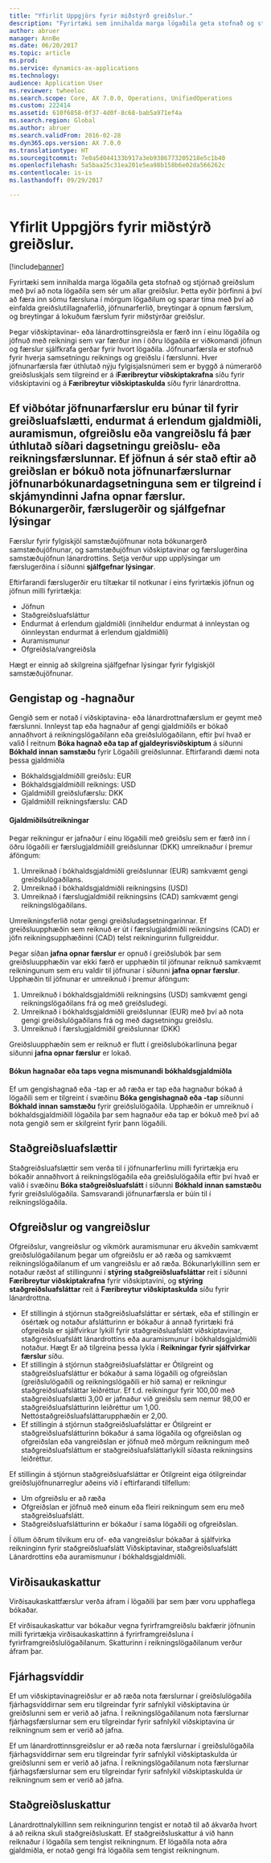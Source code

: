 ```yaml
---
title: "Yfirlit Uppgjörs fyrir miðstýrð greiðslur."
description: "Fyrirtæki sem innihalda marga lögaðila geta stofnað og stjórnað greiðslum með því að nota lögaðila sem sér um allar greiðslur. Þetta eyðir þörfinni á því að færa inn sömu færsluna í mörgum lögaðilum og sparar tíma með því að einfalda greiðslutillagnaferlið, jöfnunarferlið, breytingar á opnum færslum, og breytingar á lokuðum færslum fyrir miðstýrðar greiðslur."
author: abruer
manager: AnnBe
ms.date: 06/20/2017
ms.topic: article
ms.prod: 
ms.service: dynamics-ax-applications
ms.technology: 
audience: Application User
ms.reviewer: twheeloc
ms.search.scope: Core, AX 7.0.0, Operations, UnifiedOperations
ms.custom: 222414
ms.assetid: 610f6858-0f37-4d0f-8c68-bab5a971ef4a
ms.search.region: Global
ms.author: abruer
ms.search.validFrom: 2016-02-28
ms.dyn365.ops.version: AX 7.0.0
ms.translationtype: HT
ms.sourcegitcommit: 7e0a5d044133b917a3eb9386773205218e5c1b40
ms.openlocfilehash: 5a5baa25c31ea201e5ea98b158b6e02da566262c
ms.contentlocale: is-is
ms.lasthandoff: 09/29/2017

---
```


# <a name="settlement-overview-for-centralized-payments"></a>Yfirlit Uppgjörs fyrir miðstýrð greiðslur.

[!include[banner](../includes/banner.md)]


Fyrirtæki sem innihalda marga lögaðila geta stofnað og stjórnað greiðslum með því að nota lögaðila sem sér um allar greiðslur. Þetta eyðir þörfinni á því að færa inn sömu færsluna í mörgum lögaðilum og sparar tíma með því að einfalda greiðslutillagnaferlið, jöfnunarferlið, breytingar á opnum færslum, og breytingar á lokuðum færslum fyrir miðstýrðar greiðslur. 

Þegar viðskiptavinar- eða lánardrottinsgreiðsla er færð inn í einu lögaðila og jöfnuð með reikningi sem var færður inn í öðru lögaðila er viðkomandi jöfnun og færslur sjálfkrafa gerðar fyrir hvort lögaðila. Jöfnunarfærsla er stofnuð fyrir hverja samsetningu reiknings og greiðslu í færslunni. Hver jöfnunarfærsla fær úthlutað nýju fylgisjalsnúmeri sem er byggð á númeraröð greiðsluskjals sem tilgreind er á í**Færibreytur viðskiptakrafna** síðu fyrir viðskiptavini og á **Færibreytur viðskiptaskulda** síðu fyrir lánardrottna. 

Ef viðbótar jöfnunarfærslur eru búnar til fyrir greiðsluafslætti, endurmat á erlendum gjaldmiðli, auramismun, ofgreiðslu eða vangreiðslu fá þær úthlutað síðari dagsetningu greiðslu- eða reikningsfærslunnar. Ef jöfnun á sér stað eftir að greiðslan er bókuð nota jöfnunarfærslurnar jöfnunarbókunardagsetninguna sem er tilgreind í skjámyndinni **Jafna opnar færslur**.
Bókunargerðir, færslugerðir og sjálfgefnar lýsingar
----------------------------------------------------------

Færslur fyrir fylgiskjöl samstæðujöfnunar nota bókunargerð samstæðujöfnunar, og samstæðujöfnun viðskiptavinar og færslugerðina samstæðujöfnun lánardrottins. Setja verður upp upplýsingar um færslugerðina í síðunni **sjálfgefnar lýsingar**. 

Eftirfarandi færslugerðir eru tiltækar til notkunar í eins fyrirtækis jöfnun og jöfnun milli fyrirtækja:

-   Jöfnun
-   Staðgreiðsluafsláttur
-   Endurmat á erlendum gjaldmiðli (inniheldur endurmat á innleystan og óinnleystan endurmat á erlendum gjaldmiðli)
-   Auramismunur
-   Ofgreiðsla/vangreiðsla

Hægt er einnig að skilgreina sjálfgefnar lýsingar fyrir fylgiskjöl samstæðujöfnunar.

<a name="currency-exchange-gains-or-losses"></a>Gengistap og -hagnaður
---------------------------------

Gengið sem er notað í viðskiptavina- eða lánardrottnafærslum er geymt með færslunni. Innleyst tap eða hagnaður af gengi gjaldmiðils er bókað annaðhvort á reikningslögaðilann eða greiðslulögaðilann, eftir því hvað er valið Í reitnum **Bóka hagnað eða tap af gjaldeyrisviðskiptum** á síðunni **Bókhald innan samstæðu** fyrir Lögaðili greiðslunnar. Eftirfarandi dæmi nota þessa gjaldmiðla
-   Bókhaldsgjaldmiðill greiðslu: EUR
-   Bókhaldsgjaldmiðill reiknings: USD
-   Gjaldmiðill greiðslufærslu: DKK
-   Gjaldmiðill reikningsfærslu: CAD

#### <a name="currency-calculations"></a>Gjaldmiðilsútreikningar

Þegar reikningur er jafnaður í einu lögaðili með greiðslu sem er færð inn í öðru lögaðili er færslugjaldmiðill greiðslunnar (DKK) umreiknaður í þremur áföngum:
1.  Umreiknað í bókhaldsgjaldmiðli greiðslunnar (EUR) samkvæmt gengi greiðslulögaðilans.
2.  Umreiknað í bókhaldsgjaldmiðli reikningsins (USD)
3.  Umreiknað í færslugjaldmiðil reikningsins (CAD) samkvæmt gengi reikningslögaðilans.

Umreikningsferlið notar gengi greiðsludagsetningarinnar. Ef greiðsluupphæðin sem reiknuð er út í færslugjaldmiðli reikningsins (CAD) er jöfn reikningsupphæðinni (CAD) telst reikningurinn fullgreiddur. 

Þegar síðan **jafna opnar færslur** er opnuð í greiðslubók þar sem greiðsluupphæðin var ekki færð er upphæðin til jöfnunar reiknuð samkvæmt reikningunum sem eru valdir til jöfnunar í síðunni **jafna opnar færslur**. Upphæðin til jöfnunar er umreiknuð í þremur áföngum:
1.  Umreiknuð í bókhaldsgjaldmiðli reikningsins (USD) samkvæmt gengi reikningslögaðilans frá og með greiðsludegi.
2.  Umreiknað í bókhaldsgjaldmiðli greiðslunnar (EUR) með því að nota gengi greiðslulögaðilans frá og með dagsetningu greiðslu.
3.  Umreiknuð í færslugjaldmiðil greiðslunnar (DKK)

Greiðsluupphæðin sem er reiknuð er flutt í greiðslubókarlínuna þegar síðunni **jafna opnar færslur** er lokað.

#### <a name="posting-for-gain-or-loss-because-of-different-accounting-currencies"></a>Bókun hagnaðar eða taps vegna mismunandi bókhaldsgjaldmiðla

Ef um gengishagnað eða -tap er að ræða er tap eða hagnaður bókað á lögaðili sem er tilgreint í svæðinu **Bóka gengishagnað eða -tap** síðunni **Bókhald innan samstæðu** fyrir greiðslulögaðila. Upphæðin er umreiknuð í bókhaldsgjaldmiðill lögaðila þar sem hagnaður eða tap er bókuð með því að nota gengið sem er skilgreint fyrir þann lögaðili.

<a name="cash-discounts"></a>Staðgreiðsluafslættir
--------------

Staðgreiðsluafslættir sem verða til í jöfnunarferlinu milli fyrirtækja eru bókaðir annaðhvort á reikningslögaðila eða greiðslulögaðila eftir því hvað er valið í svæðinu **Bóka staðgreiðsluafslátt** í síðunni **Bókhald innan samstæðu** fyrir greiðslulögaðila. Samsvarandi jöfnunarfærsla er búin til í reikningslögaðila.

<a name="overpayments-and-underpayments"></a>Ofgreiðslur og vangreiðslur
------------------------------

Ofgreiðslur, vangreiðslur og vikmörk auramismunar eru ákveðin samkvæmt greiðslulögaðilanum þegar um ofgreiðslu er að ræða og samkvæmt reikningslögaðilanum ef um vangreiðslu er að ræða. Bókunarlykillinn sem er notaður ræðst af stillingunni í **stýring staðgreiðsluafsláttar** reit í síðunni **Færibreytur viðskiptakrafna** fyrir viðskiptavini, og **stýring staðgreiðsluafsláttar** reit á **Færibreytur viðskiptaskulda** síðu fyrir lánardrottna.

-   Ef stillingin á stjórnun staðgreiðsluafsláttar er sértæk, eða ef stillingin er ósértæk og notaður afslátturinn er bókaður á annað fyrirtæki frá ofgreiðsla er sjálfvirkur lykill fyrir staðgreiðsluafslátt viðskiptavinar, staðgreiðsluafslátt lánardrottins eða auramismunur í bókhaldsgjaldmiðli notaður. Hægt Er að tilgreina þessa lykla í **Reikningar fyrir sjálfvirkar færslur** síðu.
-   Ef stillingin á stjórnun staðgreiðsluafsláttar er Ótilgreint og staðgreiðsluafsláttur er bókaður á sama lögaðili og ofgreiðslan (greiðslulögaðili og reikningslögaðili er hið sama) er reikningur staðgreiðsluafsláttar leiðréttur. Ef t.d. reikningur fyrir 100,00 með staðgreiðsluafslætti 3,00 er jafnaður við greiðslu sem nemur 98,00 er staðgreiðsluafslátturinn leiðréttur um 1,00. Nettóstaðgreiðsluafsláttarupphæðin er 2,00.
-   Ef stillingin á stjórnun staðgreiðsluafsláttar er Ótilgreint er staðgreiðsluafslátturinn bókaður á sama lögaðila og ofgreiðslan og ofgreiðslan eða vangreiðslan er jöfnuð með mörgum reikningum með staðgreiðsluafsláttum er staðgreiðsluafsláttarlykill síðasta reikningsins leiðréttur.

Ef stillingin á stjórnun staðgreiðsluafsláttar er Ótilgreint eiga ótilgreindar greiðslujöfnunarreglur aðeins við í eftirfarandi tilfellum:
-   Um ofgreiðslu er að ræða
-   Ofgreiðslan er jöfnuð með einum eða fleiri reikningum sem eru með staðgreiðsluafslátt.
-   Staðgreiðsluafslátturinn er bókaður í sama lögaðili og ofgreiðslan.

Í öllum öðrum tilvikum eru of- eða vangreiðslur bókaðar á sjálfvirka reikninginn fyrir staðgreiðsluafslátt Viðskiptavinar, staðgreiðsluafslátt Lánardrottins eða auramismunur í bókhaldsgjaldmiðli.

## <a name="sales-tax"></a>Virðisaukaskattur
Virðisaukaskattfærslur verða áfram í lögaðili þar sem þær voru upphaflega bókaðar. 

Ef virðisaukaskattur var bókaður vegna fyrirframgreiðslu bakfærir jöfnunin milli fyrirtækja virðisaukaskattinn á fyrirframgreiðsluna í fyrirframgreiðslulögaðilanum. Skatturinn í reikningslögaðilanum verður áfram þar.

## <a name="financial-dimensions"></a>Fjárhagsvíddir
Ef um viðskiptavinagreiðslur er að ræða nota færslurnar í greiðslulögaðila fjárhagsvíddirnar sem eru tilgreindar fyrir safnlykil viðskiptavina úr greiðslunni sem er verið að jafna. Í reikningslögaðilanum nota færslurnar fjárhagsfærslurnar sem eru tilgreindar fyrir safnlykil viðskiptavina úr reikningnum sem er verið að jafna. 

Ef um lánardrottinnsgreiðslur er að ræða nota færslurnar í greiðslulögaðila fjárhagsvíddirnar sem eru tilgreindar fyrir safnlykil viðskiptaskulda úr greiðslunni sem er verið að jafna. Í reikningslögaðilanum nota færslurnar fjárhagsfærslurnar sem eru tilgreindar fyrir safnlykil viðskiptaskulda úr reikningnum sem er verið að jafna.

## <a name="withholding-tax"></a>Staðgreiðsluskattur
Lánardrottnalykillinn sem reikningurinn tengist er notað til að ákvarða hvort á að reikna skuli staðgreiðsluskatt. Ef staðgreiðsluskattur á við hann reiknaður í lögaðila sem tengist reikningnum. Ef lögaðila nota aðra gjaldmiðla, er notað gengi frá lögaðila sem tengist reikningnum.






